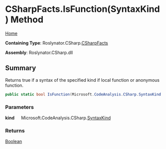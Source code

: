 # CSharpFacts\.IsFunction\(SyntaxKind\) Method

[Home](../../../../README.md)

**Containing Type**: Roslynator\.CSharp\.[CSharpFacts](../README.md)

**Assembly**: Roslynator\.CSharp\.dll

## Summary

Returns true if a syntax of the specified kind if local function or anonymous function\.

```csharp
public static bool IsFunction(Microsoft.CodeAnalysis.CSharp.SyntaxKind kind)
```

### Parameters

**kind** &emsp; Microsoft\.CodeAnalysis\.CSharp\.[SyntaxKind](https://docs.microsoft.com/en-us/dotnet/api/microsoft.codeanalysis.csharp.syntaxkind)

### Returns

[Boolean](https://docs.microsoft.com/en-us/dotnet/api/system.boolean)

